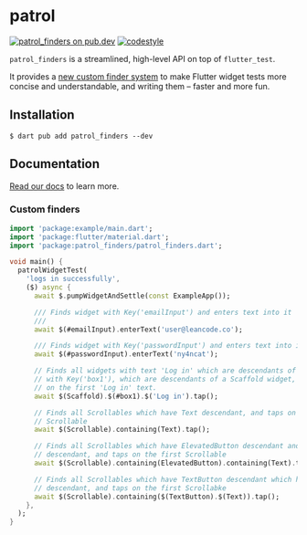 # patrol

[![patrol_finders on pub.dev][pub_badge]][pub_link]
[![codestyle][pub_badge_style]][pub_badge_link]

`patrol_finders` is a streamlined, high-level API on top of `flutter_test`.

It provides a [new custom finder system][custom finders] to make Flutter widget
tests more concise and understandable, and writing them – faster and more fun.

## Installation

```console
$ dart pub add patrol_finders --dev
```

## Documentation

[Read our docs](https://patrol.leancode.co) to learn more.

### Custom finders

```dart
import 'package:example/main.dart';
import 'package:flutter/material.dart';
import 'package:patrol_finders/patrol_finders.dart';

void main() {
  patrolWidgetTest(
    'logs in successfully',
    ($) async {
      await $.pumpWidgetAndSettle(const ExampleApp());

      /// Finds widget with Key('emailInput') and enters text into it
      ///
      await $(#emailInput).enterText('user@leancode.co');

      /// Finds widget with Key('passwordInput') and enters text into it
      await $(#passwordInput).enterText('ny4ncat');

      // Finds all widgets with text 'Log in' which are descendants of widgets
      // with Key('box1'), which are descendants of a Scaffold widget, and taps
      // on the first 'Log in' text.
      await $(Scaffold).$(#box1).$('Log in').tap();

      // Finds all Scrollables which have Text descendant, and taps on the first
      // Scrollable
      await $(Scrollable).containing(Text).tap();

      // Finds all Scrollables which have ElevatedButton descendant and Text
      // descendant, and taps on the first Scrollable
      await $(Scrollable).containing(ElevatedButton).containing(Text).tap();

      // Finds all Scrollables which have TextButton descendant which has Text
      // descendant, and taps on the first Scrollabke
      await $(Scrollable).containing($(TextButton).$(Text)).tap();
    },
  );
}

```

[pub_badge]: https://img.shields.io/pub/v/patrol_finders.svg
[pub_link]: https://pub.dartlang.org/packages/patrol_finders
[pub_badge_style]: https://img.shields.io/badge/style-leancode__lint-black
[pub_badge_link]: https://pub.dartlang.org/packages/leancode_lint
[custom finders]: https://patrol.leancode.co/finders/overview
